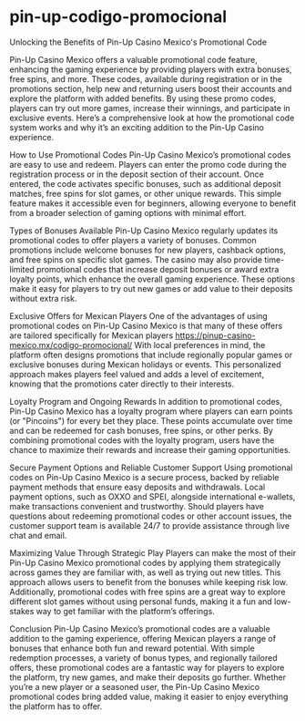 # pin-up-codigo-promocional
Unlocking the Benefits of Pin-Up Casino Mexico's Promotional Code

Pin-Up Casino Mexico offers a valuable promotional code feature, enhancing the gaming experience by providing players with extra bonuses, free spins, and more. These codes, available during registration or in the promotions section, help new and returning users boost their accounts and explore the platform with added benefits. By using these promo codes, players can try out more games, increase their winnings, and participate in exclusive events. Here’s a comprehensive look at how the promotional code system works and why it’s an exciting addition to the Pin-Up Casino experience.

How to Use Promotional Codes
Pin-Up Casino Mexico’s promotional codes are easy to use and redeem. Players can enter the promo code during the registration process or in the deposit section of their account. Once entered, the code activates specific bonuses, such as additional deposit matches, free spins for slot games, or other unique rewards. This simple feature makes it accessible even for beginners, allowing everyone to benefit from a broader selection of gaming options with minimal effort.

Types of Bonuses Available
Pin-Up Casino Mexico regularly updates its promotional codes to offer players a variety of bonuses. Common promotions include welcome bonuses for new players, cashback options, and free spins on specific slot games. The casino may also provide time-limited promotional codes that increase deposit bonuses or award extra loyalty points, which enhance the overall gaming experience. These options make it easy for players to try out new games or add value to their deposits without extra risk.

Exclusive Offers for Mexican Players
One of the advantages of using promotional codes on Pin-Up Casino Mexico is that many of these offers are tailored specifically for Mexican players https://pinup-casino-mexico.mx/codigo-promocional/ With local preferences in mind, the platform often designs promotions that include regionally popular games or exclusive bonuses during Mexican holidays or events. This personalized approach makes players feel valued and adds a level of excitement, knowing that the promotions cater directly to their interests.

Loyalty Program and Ongoing Rewards
In addition to promotional codes, Pin-Up Casino Mexico has a loyalty program where players can earn points (or "Pincoins") for every bet they place. These points accumulate over time and can be redeemed for cash bonuses, free spins, or other perks. By combining promotional codes with the loyalty program, users have the chance to maximize their rewards and increase their gaming opportunities.

Secure Payment Options and Reliable Customer Support
Using promotional codes on Pin-Up Casino Mexico is a secure process, backed by reliable payment methods that ensure easy deposits and withdrawals. Local payment options, such as OXXO and SPEI, alongside international e-wallets, make transactions convenient and trustworthy. Should players have questions about redeeming promotional codes or other account issues, the customer support team is available 24/7 to provide assistance through live chat and email.

Maximizing Value Through Strategic Play
Players can make the most of their Pin-Up Casino Mexico promotional codes by applying them strategically across games they are familiar with, as well as trying out new titles. This approach allows users to benefit from the bonuses while keeping risk low. Additionally, promotional codes with free spins are a great way to explore different slot games without using personal funds, making it a fun and low-stakes way to get familiar with the platform’s offerings.

Conclusion
Pin-Up Casino Mexico’s promotional codes are a valuable addition to the gaming experience, offering Mexican players a range of bonuses that enhance both fun and reward potential. With simple redemption processes, a variety of bonus types, and regionally tailored offers, these promotional codes are a fantastic way for players to explore the platform, try new games, and make their deposits go further. Whether you’re a new player or a seasoned user, the Pin-Up Casino Mexico promotional codes bring added value, making it easier to enjoy everything the platform has to offer.
